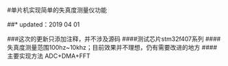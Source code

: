#单片机实现简单的失真度测量仪功能

##* updated：2019 04 01

###这次的更新只添加注释，并不涉及源码
####测试芯片stm32f407系列
####失真度测量范围100hz~10khz；目前效果并不理想，仍有需要改进的地方
####主要实现方法 ADC+DMA+FFT
